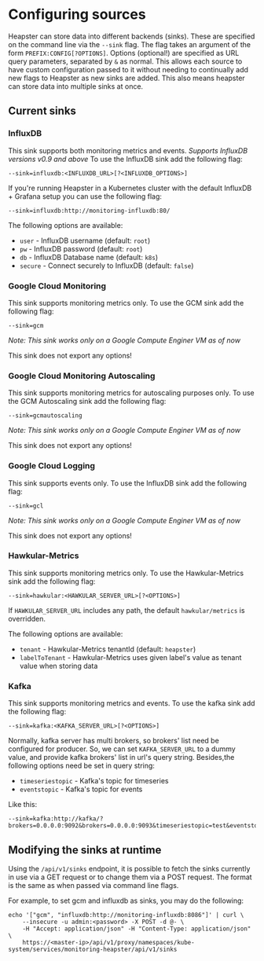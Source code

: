 Configuring sources
===================

Heapster can store data into different backends (sinks). These are specified on the command line
via the `--sink` flag. The flag takes an argument of the form `PREFIX:CONFIG[?OPTIONS]`.
Options (optional!) are specified as URL query parameters, separated by `&` as normal.
This allows each source to have custom configuration passed to it without needing to
continually add new flags to Heapster as new sinks are added. This also means
heapster can store data into multiple sinks at once.

## Current sinks
### InfluxDB
This sink supports both monitoring metrics and events.
*Supports InfluxDB versions v0.9 and above*
To use the InfluxDB sink add the following flag:
```
--sink=influxdb:<INFLUXDB_URL>[?<INFLUXDB_OPTIONS>]
```

If you're running Heapster in a Kubernetes cluster with the default InfluxDB + Grafana setup you can use the following flag:

```
--sink=influxdb:http://monitoring-influxdb:80/
```

The following options are available:
* `user` - InfluxDB username (default: `root`)
* `pw` - InfluxDB password (default: `root`)
* `db` - InfluxDB Database name (default: `k8s`)
* `secure` - Connect securely to InfluxDB (default: `false`)


### Google Cloud Monitoring
This sink supports monitoring metrics only.
To use the GCM sink add the following flag:
```
--sink=gcm
```

*Note: This sink works only on a Google Compute Enginer VM as of now*

This sink does not export any options!

### Google Cloud Monitoring Autoscaling
This sink supports monitoring metrics for autoscaling purposes only.
To use the GCM Autoscaling sink add the following flag:
```
--sink=gcmautoscaling
```

*Note: This sink works only on a Google Compute Enginer VM as of now*

This sink does not export any options!

### Google Cloud Logging
This sink supports events only.
To use the InfluxDB sink add the following flag:
```
--sink=gcl
```

*Note: This sink works only on a Google Compute Enginer VM as of now*

This sink does not export any options!

### Hawkular-Metrics
This sink supports monitoring metrics only.
To use the Hawkular-Metrics sink add the following flag:

```
--sink=hawkular:<HAWKULAR_SERVER_URL>[?<OPTIONS>]
```

If `HAWKULAR_SERVER_URL` includes any path, the default `hawkular/metrics` is overridden.

The following options are available:

* `tenant` - Hawkular-Metrics tenantId (default: `heapster`)
* `labelToTenant` - Hawkular-Metrics uses given label's value as tenant value when storing data

### Kafka
This sink supports monitoring metrics and events.
To use the kafka sink add the following flag:

```
--sink=kafka:<KAFKA_SERVER_URL>[?<OPTIONS>]
```
Normally, kafka server has multi brokers, so brokers' list need be configured for producer.
So, we can set `KAFKA_SERVER_URL` to a dummy value, and provide kafka brokers' list in url's query string.
Besides,the following options need be set in query string:

* `timeseriestopic` - Kafka's topic for timeseries
* `eventstopic` - Kafka's topic for events

Like this:
```
--sink=kafka:http://kafka/?brokers=0.0.0.0:9092&brokers=0.0.0.0:9093&timeseriestopic=test&eventstopic=test
```

## Modifying the sinks at runtime

Using the `/api/v1/sinks` endpoint, it is possible to fetch the sinks
currently in use via a GET request or to change them via a POST request. The
format is the same as when passed via command line flags.

For example, to set gcm and influxdb as sinks, you may do the following:

```
echo '["gcm", "influxdb:http://monitoring-influxdb:8086"]' | curl \
    --insecure -u admin:<password> -X POST -d @- \
    -H "Accept: application/json" -H "Content-Type: application/json" \
    https://<master-ip>/api/v1/proxy/namespaces/kube-system/services/monitoring-heapster/api/v1/sinks
```
